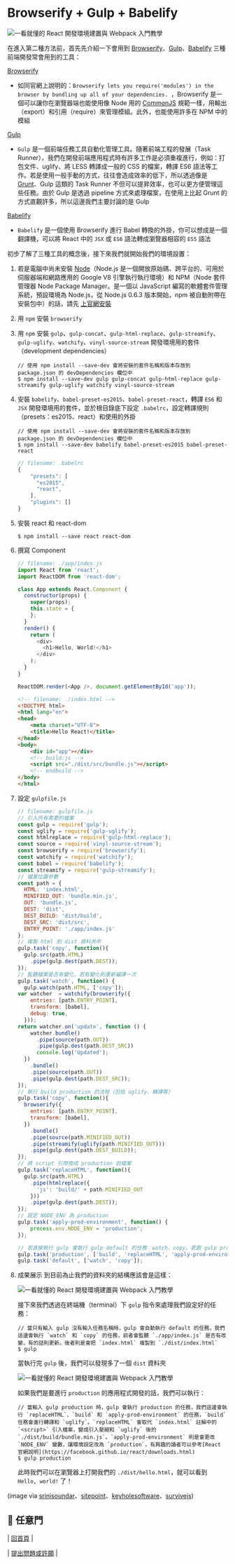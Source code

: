 # Browserify + Gulp + Babelify

![一看就懂的 React 開發環境建置與 Webpack 入門教學](./images/react-browserify-gulp.png "一看就懂的 React 開發環境建置與 Webpack 入門教學")

在進入第二種方法前，首先先介紹一下會用到 [Browserify](http://browserify.org/)、[Gulp](http://gulpjs.com/)、[Babelify](https://github.com/babel/babelify) 三種前端開發常會用到的工具：

[Browserify](http://browserify.org/)
- 如同官網上說明的：`Browserify lets you require('modules') in the browser by bundling up all of your dependencies.
`，Browserify 是一個可以讓你在瀏覽器端也能使用像 Node 用的 [CommonJS](https://en.wikipedia.org/wiki/CommonJS) 規範一樣，用輸出（export）和引用（require）來管理模組。此外，也能使用許多在 NPM 中的模組

[Gulp](http://gulpjs.com/)
- `Gulp` 是一個前端任務工具自動化管理工具。隨著前端工程的發展（Task Runner），我們在開發前端應用程式時有許多工作是必須重複進行，例如：打包文件、uglify、將 LESS 轉譯成一般的 CSS 的檔案，轉譯 ES6 語法等工作。若是使用一般手動的方式，往往會造成效率的低下，所以透過像是 [Grunt](http://gruntjs.com/)、Gulp 這類的 Task Runner 不但可以提昇效率，也可以更方便管理這些任務。由於 Gulp 是透過 pipeline 方式來處理檔案，在使用上比起 Grunt 的方式直觀許多，所以這邊我們主要討論的是 Gulp

[Babelify](https://github.com/babel/babelify)
- `Babelify` 是一個使用 Browserify 進行 Babel 轉換的外掛，你可以想成是一個翻譯機，可以將 React 中的 `JSX` 或 `ES6` 語法轉成瀏覽器相容的 `ES5` 語法

初步了解了三種工具的概念後，接下來我們就開始我們的環境設置：
1. 若是電腦中尚未安裝 [Node](https://zh.wikipedia.org/zh-tw/Node.js)（Node.js 是一個開放原始碼、跨平台的、可用於伺服器端和網路應用的 Google V8 引擎執行執行環境）和 NPM（Node 套件管理器 Node Package Manager。是一個以 JavaScript 編寫的軟體套件管理系統，預設環境為 Node.js，從 Node.js 0.6.3 版本開始，npm 被自動附帶在安裝包中）的話，請先 [上官網安裝](https://nodejs.org/en/)

2. 用 `npm` 安裝 `browserify`

3. 用 `npm` 安裝 `gulp`、`gulp-concat`、`gulp-html-replace`、`gulp-streamify`、`gulp-uglify`、`watchify`、`vinyl-source-stream` 開發環境用的套件（development dependencies）

	```
	// 使用 npm install --save-dev 會將安裝的套件名稱和版本存放到 package.json 的 devDependencies 欄位中
	$ npm install --save-dev gulp gulp-concat gulp-html-replace gulp-streamify gulp-uglify watchify vinyl-source-stream  
	```

3. 安裝 `babelify`、`babel-preset-es2015`、`babel-preset-react`，轉譯 `ES6` 和 `JSX` 開發環境用的套件，並於根目錄底下設定 `.babelrc`，設定轉譯規則（presets：es2015、react）和使用的外掛

	```
	// 使用 npm install --save-dev 會將安裝的套件名稱和版本存放到 package.json 的 devDependencies 欄位中
	$ npm install --save-dev babelify babel-preset-es2015 babel-preset-react
	```

	```js
    // filename: .babelrc
	{
		"presets": [
		  "es2015",
		  "react",
		],
		"plugins": []
	}
	```

4. 安裝 react 和 react-dom

	```
	$ npm install --save react react-dom
	```

6. 撰寫 Component

	```js
    // filename: ./app/index.js
	import React from 'react';
	import ReactDOM from 'react-dom';

	class App extends React.Component {
	  constructor(props) {
	    super(props);
	    this.state = {
	    };
	  }
	  render() {
	    return (
	      <div>
	        <h1>Hello, World!</h1>
	      </div>
	    );
	  }
	}

	ReactDOM.render(<App />, document.getElementById('app'));
	```

	```html
    <!-- filename: ./index.html -->
	<!DOCTYPE html>
	<html lang="en">
	<head>
		<meta charset="UTF-8">
		<title>Hello React!</title>
	</head>
	<body>
		<div id="app"></div>
		<!-- build:js -->
		<script src="./dist/src/bundle.js"></script>
		<!-- endbuild -->
	</body>
	</html>
	```

7. 設定 `gulpfile.js`

	```js
    // filename: gulpfile.js
	// 引入所有需要的檔案
	const gulp = require('gulp');
	const uglify = require('gulp-uglify');
	const htmlreplace = require('gulp-html-replace');
	const source = require('vinyl-source-stream');
	const browserify = require('browserify');
	const watchify = require('watchify');
	const babel = require('babelify');
	const streamify = require('gulp-streamify');
	// 檔案位置參數
	const path = {
	  HTML: 'index.html',
	  MINIFIED_OUT: 'bundle.min.js',
	  OUT: 'bundle.js',
	  DEST: 'dist',
	  DEST_BUILD: 'dist/build',
	  DEST_SRC: 'dist/src',
	  ENTRY_POINT: './app/index.js'
	};
	// 複製 html 到 dist 資料夾中
	gulp.task('copy', function(){
	  gulp.src(path.HTML)
	    .pipe(gulp.dest(path.DEST));
	});
	// 監聽檔案是否有變化，若有變化則重新編譯一次
	gulp.task('watch', function() {
	  gulp.watch(path.HTML, ['copy']);
	var watcher  = watchify(browserify({
	    entries: [path.ENTRY_POINT],
	    transform: [babel],
	    debug: true,
	  }));
	return watcher.on('update', function () {
	    watcher.bundle()
	      .pipe(source(path.OUT))
	      .pipe(gulp.dest(path.DEST_SRC))
	      console.log('Updated');
	  })
	    .bundle()
	    .pipe(source(path.OUT))
	    .pipe(gulp.dest(path.DEST_SRC));
	});
	// 執行 build production 的流程（包括 uglify、轉譯等）
	gulp.task('copy', function(){
	  browserify({
	    entries: [path.ENTRY_POINT],
	    transform: [babel],
	  })
	    .bundle()
	    .pipe(source(path.MINIFIED_OUT))
	    .pipe(streamify(uglify(path.MINIFIED_OUT)))
	    .pipe(gulp.dest(path.DEST_BUILD));
	});
	// 將 script 引用換成 production 的檔案
	gulp.task('replaceHTML', function(){
	  gulp.src(path.HTML)
	    .pipe(htmlreplace({
	      'js': 'build/' + path.MINIFIED_OUT
	    }))
	    .pipe(gulp.dest(path.DEST));
	});
	// 設定 NODE_ENV 為 production
	gulp.task('apply-prod-environment', function() {
	    process.env.NODE_ENV = 'production';
	});

	// 若直接執行 gulp 會執行 gulp default 的任務：watch、copy。若跑 gulp production，則會執行 build、replaceHTML、apply-prod-environment
	gulp.task('production', ['build', 'replaceHTML', 'apply-prod-environment']);
	gulp.task('default', ['watch', 'copy']);
	```

8. 成果展示
	到目前為止我們的資料夾的結構應該會是這樣：

	![一看就懂的 React 開發環境建置與 Webpack 入門教學](./images/browserify-folder-pregulp.png "一看就懂的 React 開發環境建置與 Webpack 入門教學")

	接下來我們透過在終端機（terminal）下 `gulp` 指令來處理我們設定好的任務：

	```
	// 當只有輸入 gulp 沒有輸入任務名稱時，gulp 會自動執行 default 的任務，我們這邊會執行 `watch` 和 `copy` 的任務，前者會監聽 `./app/index.js` 是否有改變，有的話則更新。後者則是會把 `index.html` 複製到 `./dist/index.html`
	$ gulp
	```

	當執行完 `gulp` 後，我們可以發現多了一個 `dist` 資料夾

	![一看就懂的 React 開發環境建置與 Webpack 入門教學](./images/browserify-folder-possgulp.png "一看就懂的 React 開發環境建置與 Webpack 入門教學")

	如果我們是要進行 `production` 的應用程式開發的話，我們可以執行： 

	```
	// 當輸入 gulp production 時，gulp 會執行 production 的任務，我們這邊會執行 `replaceHTML`、`build` 和 `apply-prod-environment` 的任務，`build` 任務會進行轉譯和 `uglify`。`replaceHTML` 會取代 `index.html` 註解中的 `<script>` 引入檔案，變成引入壓縮和 `uglify` 後的 `./dist/build/bundle.min.js`。`apply-prod-environment` 則是會更改 `NODE_ENV` 變數，讓環境設定改為 `production`，有興趣的讀者可以參考[React 官網說明](https://facebook.github.io/react/downloads.html)
	$ gulp production
	```

	此時我們可以在瀏覽器上打開我們的 `./dist/hello.html`，就可以看到 `Hello, world!` 了！

(image via [srinisoundar](https://cdn-images-1.medium.com/max/477/1*qhI4E_g3TDOK0uu1VAJlCQ.png)、[sitepoint](https://d2sis3lil8ndrq.cloudfront.net/screencasts/46e215cd-2eb3-4cf0-b699-713977a2b644.png)、[keyholesoftware](https://keyholesoftware.com/wp-content/uploads/Browserify-5.png)、[survivejs](http://survivejs.com/webpack/images/webpack.png))

## :door: 任意門
| [回首頁](https://github.com/kdchang/reactjs101) | 

| [提出問題或許願](https://github.com/kdchang/reactjs101/issues) |
